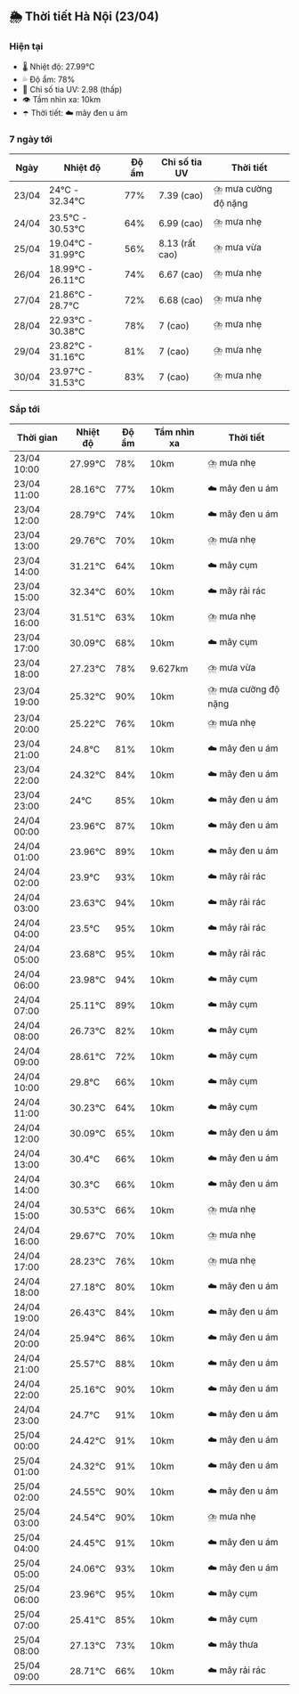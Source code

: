 ## 🌦️ Thời tiết Hà Nội (23/04)

### Hiện tại

- 🌡️ Nhiệt độ: 27.99℃
- 💦 Độ ẩm: 78%
- 🌟 Chỉ số tia UV: 2.98 (thấp)
- 👁️ Tầm nhìn xa: 10km
- ☂️ Thời tiết: ☁️ mây đen u ám

### 7 ngày tới

| Ngày | Nhiệt độ | Độ ẩm | Chỉ số tia UV | Thời tiết |
| --- | --- | --- | --- | --- |
| 23/04 | 24℃ - 32.34℃ | 77% | 7.39 (cao) | ⛈️ mưa cường độ nặng |
| 24/04 | 23.5℃ - 30.53℃ | 64% | 6.99 (cao) | ⛈️ mưa nhẹ |
| 25/04 | 19.04℃ - 31.99℃ | 56% | 8.13 (rất cao) | ⛈️ mưa vừa |
| 26/04 | 18.99℃ - 26.11℃ | 74% | 6.67 (cao) | ⛈️ mưa nhẹ |
| 27/04 | 21.86℃ - 28.7℃ | 72% | 6.68 (cao) | ⛈️ mưa nhẹ |
| 28/04 | 22.93℃ - 30.38℃ | 78% | 7 (cao) | ⛈️ mưa nhẹ |
| 29/04 | 23.82℃ - 31.16℃ | 81% | 7 (cao) | ⛈️ mưa nhẹ |
| 30/04 | 23.97℃ - 31.53℃ | 83% | 7 (cao) | ⛈️ mưa nhẹ |

### Sắp tới

| Thời gian | Nhiệt độ | Độ ẩm | Tầm nhìn xa | Thời tiết |
| --- | --- | --- | --- | --- |
| 23/04 10:00 | 27.99℃ | 78% | 10km | ⛈️ mưa nhẹ |
| 23/04 11:00 | 28.16℃ | 77% | 10km | ☁️ mây đen u ám |
| 23/04 12:00 | 28.79℃ | 74% | 10km | ☁️ mây đen u ám |
| 23/04 13:00 | 29.76℃ | 70% | 10km | ⛈️ mưa nhẹ |
| 23/04 14:00 | 31.21℃ | 64% | 10km | ☁️ mây cụm |
| 23/04 15:00 | 32.34℃ | 60% | 10km | ☁️ mây rải rác |
| 23/04 16:00 | 31.51℃ | 63% | 10km | ⛈️ mưa nhẹ |
| 23/04 17:00 | 30.09℃ | 68% | 10km | ☁️ mây cụm |
| 23/04 18:00 | 27.23℃ | 78% | 9.627km | ⛈️ mưa vừa |
| 23/04 19:00 | 25.32℃ | 90% | 10km | ⛈️ mưa cường độ nặng |
| 23/04 20:00 | 25.22℃ | 76% | 10km | ⛈️ mưa nhẹ |
| 23/04 21:00 | 24.8℃ | 81% | 10km | ☁️ mây đen u ám |
| 23/04 22:00 | 24.32℃ | 84% | 10km | ☁️ mây đen u ám |
| 23/04 23:00 | 24℃ | 85% | 10km | ☁️ mây đen u ám |
| 24/04 00:00 | 23.96℃ | 87% | 10km | ☁️ mây đen u ám |
| 24/04 01:00 | 23.96℃ | 89% | 10km | ☁️ mây đen u ám |
| 24/04 02:00 | 23.9℃ | 93% | 10km | ☁️ mây rải rác |
| 24/04 03:00 | 23.63℃ | 94% | 10km | ☁️ mây rải rác |
| 24/04 04:00 | 23.5℃ | 95% | 10km | ☁️ mây rải rác |
| 24/04 05:00 | 23.68℃ | 95% | 10km | ☁️ mây rải rác |
| 24/04 06:00 | 23.98℃ | 94% | 10km | ☁️ mây cụm |
| 24/04 07:00 | 25.11℃ | 89% | 10km | ☁️ mây cụm |
| 24/04 08:00 | 26.73℃ | 82% | 10km | ☁️ mây cụm |
| 24/04 09:00 | 28.61℃ | 72% | 10km | ☁️ mây cụm |
| 24/04 10:00 | 29.8℃ | 66% | 10km | ☁️ mây cụm |
| 24/04 11:00 | 30.23℃ | 64% | 10km | ☁️ mây cụm |
| 24/04 12:00 | 30.09℃ | 65% | 10km | ☁️ mây đen u ám |
| 24/04 13:00 | 30.4℃ | 66% | 10km | ☁️ mây đen u ám |
| 24/04 14:00 | 30.3℃ | 66% | 10km | ☁️ mây đen u ám |
| 24/04 15:00 | 30.53℃ | 66% | 10km | ⛈️ mưa nhẹ |
| 24/04 16:00 | 29.67℃ | 70% | 10km | ⛈️ mưa nhẹ |
| 24/04 17:00 | 28.23℃ | 76% | 10km | ⛈️ mưa nhẹ |
| 24/04 18:00 | 27.18℃ | 80% | 10km | ☁️ mây đen u ám |
| 24/04 19:00 | 26.43℃ | 84% | 10km | ☁️ mây đen u ám |
| 24/04 20:00 | 25.94℃ | 86% | 10km | ☁️ mây đen u ám |
| 24/04 21:00 | 25.57℃ | 88% | 10km | ☁️ mây đen u ám |
| 24/04 22:00 | 25.16℃ | 90% | 10km | ☁️ mây đen u ám |
| 24/04 23:00 | 24.7℃ | 91% | 10km | ☁️ mây đen u ám |
| 25/04 00:00 | 24.42℃ | 91% | 10km | ☁️ mây đen u ám |
| 25/04 01:00 | 24.32℃ | 91% | 10km | ☁️ mây đen u ám |
| 25/04 02:00 | 24.55℃ | 90% | 10km | ☁️ mây đen u ám |
| 25/04 03:00 | 24.54℃ | 90% | 10km | ⛈️ mưa nhẹ |
| 25/04 04:00 | 24.45℃ | 91% | 10km | ☁️ mây đen u ám |
| 25/04 05:00 | 24.06℃ | 93% | 10km | ☁️ mây đen u ám |
| 25/04 06:00 | 23.96℃ | 95% | 10km | ☁️ mây cụm |
| 25/04 07:00 | 25.41℃ | 85% | 10km | ☁️ mây cụm |
| 25/04 08:00 | 27.13℃ | 73% | 10km | ☁️ mây thưa |
| 25/04 09:00 | 28.71℃ | 66% | 10km | ☁️ mây rải rác |
